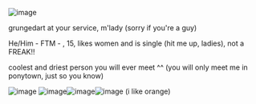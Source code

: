 ![image](https://github.com/user-attachments/assets/d7f7d9f1-c9b4-47b2-90fb-c5164e55b802)



grungedart at your service, m'lady (sorry if you're a guy)

He/Him - FTM - , 15, likes women and is single (hit me up, ladies), not a FREAK!!

coolest and driest person you will ever meet ^^ (you will only meet me in ponytown, just so you know)


![image](https://github.com/user-attachments/assets/2f65f1db-669e-4bf7-ada9-f7c5b6489aa5) ![image](https://github.com/user-attachments/assets/22b8fb83-0a81-4b13-a5cd-af0ace51f930)![image](https://github.com/user-attachments/assets/2b86d085-857e-4233-800f-6fa165308a14)![image](https://github.com/user-attachments/assets/2ff8c0cf-79e6-4018-816a-f2f4e6ca7591)
(i like orange)
<!---
grungedart/grungedart is a ✨ special ✨ repository because its `README.md` (this file) appears on your GitHub profile.
You can click the Preview link to take a look at your changes.
--->
